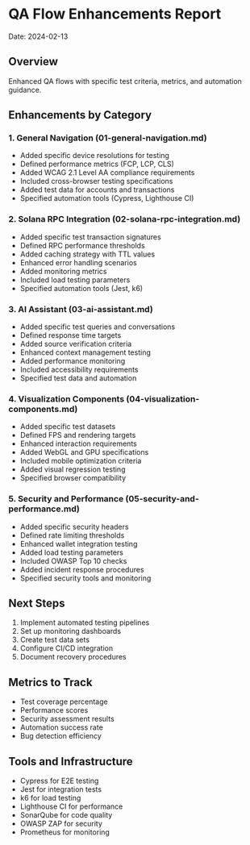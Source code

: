 # QA Flow Enhancements Report
Date: 2024-02-13

## Overview
Enhanced QA flows with specific test criteria, metrics, and automation guidance.

## Enhancements by Category

### 1. General Navigation (01-general-navigation.md)
- Added specific device resolutions for testing
- Defined performance metrics (FCP, LCP, CLS)
- Added WCAG 2.1 Level AA compliance requirements
- Included cross-browser testing specifications
- Added test data for accounts and transactions
- Specified automation tools (Cypress, Lighthouse CI)

### 2. Solana RPC Integration (02-solana-rpc-integration.md)
- Added specific test transaction signatures
- Defined RPC performance thresholds
- Added caching strategy with TTL values
- Enhanced error handling scenarios
- Added monitoring metrics
- Included load testing parameters
- Specified automation tools (Jest, k6)

### 3. AI Assistant (03-ai-assistant.md)
- Added specific test queries and conversations
- Defined response time targets
- Added source verification criteria
- Enhanced context management testing
- Added performance monitoring
- Included accessibility requirements
- Specified test data and automation

### 4. Visualization Components (04-visualization-components.md)
- Added specific test datasets
- Defined FPS and rendering targets
- Enhanced interaction requirements
- Added WebGL and GPU specifications
- Included mobile optimization criteria
- Added visual regression testing
- Specified browser compatibility

### 5. Security and Performance (05-security-and-performance.md)
- Added specific security headers
- Defined rate limiting thresholds
- Enhanced wallet integration testing
- Added load testing parameters
- Included OWASP Top 10 checks
- Added incident response procedures
- Specified security tools and monitoring

## Next Steps
1. Implement automated testing pipelines
2. Set up monitoring dashboards
3. Create test data sets
4. Configure CI/CD integration
5. Document recovery procedures

## Metrics to Track
- Test coverage percentage
- Performance scores
- Security assessment results
- Automation success rate
- Bug detection efficiency

## Tools and Infrastructure
- Cypress for E2E testing
- Jest for integration tests
- k6 for load testing
- Lighthouse CI for performance
- SonarQube for code quality
- OWASP ZAP for security
- Prometheus for monitoring
